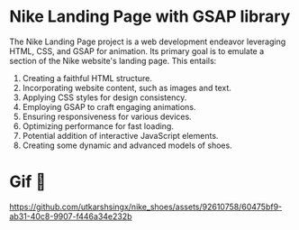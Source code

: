 # Nike Landing Page with GSAP library

The Nike Landing Page project is a web development endeavor leveraging HTML, CSS, and GSAP for animation. Its primary goal is to emulate a section of the Nike website's landing page. This entails:

1. Creating a faithful HTML structure.
2. Incorporating website content, such as images and text.
3. Applying CSS styles for design consistency.
4. Employing GSAP to craft engaging animations.
5. Ensuring responsiveness for various devices.
6. Optimizing performance for fast loading.
7. Potential addition of interactive JavaScript elements.
8. Creating some dynamic and advanced models of shoes.

# Gif 👾
https://github.com/utkarshsingx/nike_shoes/assets/92610758/60475bf9-ab31-40c8-9907-f446a34e232b
